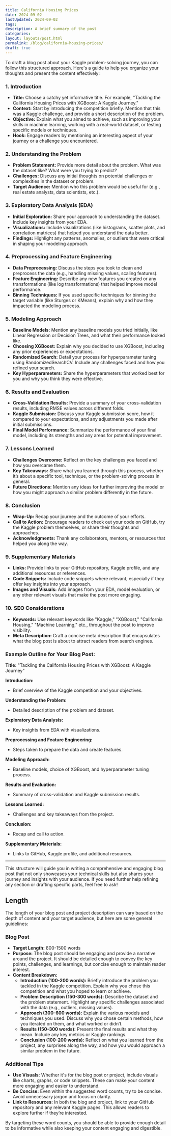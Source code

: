 ```yaml
---
title: California Housing Prices
date: 2024-09-02
lastUpdated: 2024-09-02
tags: 
description: A brief summary of the post
categories: 
layout: layouts/post.html
permalink: /blog/california-housing-prices/
draft: true
---
```


To draft a blog post about your Kaggle problem-solving journey, you can follow this structured approach. Here's a guide to help you organize your thoughts and present the content effectively:

### 1. **Introduction**
   - **Title:** Choose a catchy yet informative title. For example, "Tackling the California Housing Prices with XGBoost: A Kaggle Journey."
   - **Context:** Start by introducing the competition briefly. Mention that this was a Kaggle challenge, and provide a short description of the problem.
   - **Objective:** Explain what you aimed to achieve, such as improving your skills in machine learning, working with a real-world dataset, or testing specific models or techniques.
   - **Hook:** Engage readers by mentioning an interesting aspect of your journey or a challenge you encountered.

### 2. **Understanding the Problem**
   - **Problem Statement:** Provide more detail about the problem. What was the dataset like? What were you trying to predict?
   - **Challenges:** Discuss any initial thoughts on potential challenges or complexities in the dataset or problem.
   - **Target Audience:** Mention who this problem would be useful for (e.g., real estate analysts, data scientists, etc.).

### 3. **Exploratory Data Analysis (EDA)**
   - **Initial Exploration:** Share your approach to understanding the dataset. Include key insights from your EDA. 
   - **Visualizations:** Include visualizations (like histograms, scatter plots, and correlation matrices) that helped you understand the data better.
   - **Findings:** Highlight any patterns, anomalies, or outliers that were critical in shaping your modeling approach.

### 4. **Preprocessing and Feature Engineering**
   - **Data Preprocessing:** Discuss the steps you took to clean and preprocess the data (e.g., handling missing values, scaling features).
   - **Feature Engineering:** Describe any new features you created or any transformations (like log transformations) that helped improve model performance.
   - **Binning Techniques:** If you used specific techniques for binning the target variable (like Sturges or KMeans), explain why and how they impacted the modeling process.

### 5. **Modeling Approach**
   - **Baseline Models:** Mention any baseline models you tried initially, like Linear Regression or Decision Trees, and what their performance looked like.
   - **Choosing XGBoost:** Explain why you decided to use XGBoost, including any prior experiences or expectations.
   - **Randomized Search:** Detail your process for hyperparameter tuning using RandomizedSearchCV. Include any challenges faced and how you refined your search.
   - **Key Hyperparameters:** Share the hyperparameters that worked best for you and why you think they were effective.

### 6. **Results and Evaluation**
   - **Cross-Validation Results:** Provide a summary of your cross-validation results, including RMSE values across different folds.
   - **Kaggle Submission:** Discuss your Kaggle submission score, how it compared to your expectations, and any adjustments you made after initial submissions.
   - **Final Model Performance:** Summarize the performance of your final model, including its strengths and any areas for potential improvement.

### 7. **Lessons Learned**
   - **Challenges Overcome:** Reflect on the key challenges you faced and how you overcame them.
   - **Key Takeaways:** Share what you learned through this process, whether it’s about a specific tool, technique, or the problem-solving process in general.
   - **Future Directions:** Mention any ideas for further improving the model or how you might approach a similar problem differently in the future.

### 8. **Conclusion**
   - **Wrap-Up:** Recap your journey and the outcome of your efforts. 
   - **Call to Action:** Encourage readers to check out your code on GitHub, try the Kaggle problem themselves, or share their thoughts and approaches.
   - **Acknowledgments:** Thank any collaborators, mentors, or resources that helped you along the way.

### 9. **Supplementary Materials**
   - **Links:** Provide links to your GitHub repository, Kaggle profile, and any additional resources or references.
   - **Code Snippets:** Include code snippets where relevant, especially if they offer key insights into your approach.
   - **Images and Visuals:** Add images from your EDA, model evaluation, or any other relevant visuals that make the post more engaging.

### 10. **SEO Considerations**
   - **Keywords:** Use relevant keywords like "Kaggle," "XGBoost," "California Housing," "Machine Learning," etc., throughout the post to improve visibility.
   - **Meta Description:** Craft a concise meta description that encapsulates what the blog post is about to attract readers from search engines.

### Example Outline for Your Blog Post:

**Title:** "Tackling the California Housing Prices with XGBoost: A Kaggle Journey"

**Introduction:**
- Brief overview of the Kaggle competition and your objectives.

**Understanding the Problem:**
- Detailed description of the problem and dataset.

**Exploratory Data Analysis:**
- Key insights from EDA with visualizations.

**Preprocessing and Feature Engineering:**
- Steps taken to prepare the data and create features.

**Modeling Approach:**
- Baseline models, choice of XGBoost, and hyperparameter tuning process.

**Results and Evaluation:**
- Summary of cross-validation and Kaggle submission results.

**Lessons Learned:**
- Challenges and key takeaways from the project.

**Conclusion:**
- Recap and call to action.

**Supplementary Materials:**
- Links to GitHub, Kaggle profile, and additional resources.

---

This structure will guide you in writing a comprehensive and engaging blog post that not only showcases your technical skills but also shares your journey and insights with your audience. If you need further help refining any section or drafting specific parts, feel free to ask!



## Length

The length of your blog post and project description can vary based on the depth of content and your target audience, but here are some general guidelines:

### Blog Post
- **Target Length:** 800-1500 words
- **Purpose:** The blog post should be engaging and provide a narrative around the project. It should be detailed enough to convey the key points, challenges, and learnings, but concise enough to maintain reader interest.
- **Content Breakdown:**
  - **Introduction (100-200 words):** Briefly introduce the problem you tackled in the Kaggle competition. Explain why you chose this competition and what you hoped to learn or achieve.
  - **Problem Description (150-300 words):** Describe the dataset and the problem statement. Highlight any specific challenges associated with the data (e.g., outliers, missing values).
  - **Approach (300-600 words):** Explain the various models and techniques you used. Discuss why you chose certain methods, how you iterated on them, and what worked or didn’t.
  - **Results (150-300 words):** Present the final results and what they mean. Include any key metrics or Kaggle rankings.
  - **Conclusion (100-200 words):** Reflect on what you learned from the project, any surprises along the way, and how you would approach a similar problem in the future.


### Additional Tips
- **Use Visuals:** Whether it's for the blog post or project, include visuals like charts, graphs, or code snippets. These can make your content more engaging and easier to understand.
- **Be Concise:** Even within the suggested word counts, try to be concise. Avoid unnecessary jargon and focus on clarity.
- **Link to Resources:** In both the blog and project, link to your GitHub repository and any relevant Kaggle pages. This allows readers to explore further if they’re interested.

By targeting these word counts, you should be able to provide enough detail to be informative while also keeping your content engaging and digestible.